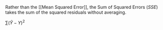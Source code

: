 Rather than the [[Mean Squared Error]], the Sum of Squared Errors ($SSE$) takes the sum of the squared residuals without averaging.
	
$\sum(\hat{Y} - Y)^2$

 